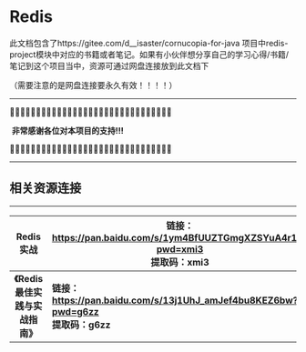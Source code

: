 

# Redis

此文档包含了https://gitee.com/d__isaster/cornucopia-for-java  项目中redis-project模块中对应的书籍或者笔记。如果有小伙伴想分享自己的学习心得/书籍/笔记到这个项目当中，资源可通过网盘连接放到此文档下

（需要注意的是网盘连接要永久有效！！！！）



------

🎑🎑🎑🎑🎑🎑🎑🎑🎑🎑🎑🎑🎑🎑🎑🎑🎑🎑🎑🎑🎑🎑🎑🎑🎑🎑🎑🎑🎑🎑🎑

​													**非常感谢各位对本项目的支持!!!**

🎑🎑🎑🎑🎑🎑🎑🎑🎑🎑🎑🎑🎑🎑🎑🎑🎑🎑🎑🎑🎑🎑🎑🎑🎑🎑🎑🎑🎑🎑🎑

------





## 相关资源连接

------

|            Redis实战            | 链接：https://pan.baidu.com/s/1ym4BfUUZTGmgXZSYuA4r1g?pwd=xmi3 <br/>提取码：xmi3 |
| :-----------------------------: | ------------------------------------------------------------ |
| **《Redis最佳实践与实战指南》** | **链接：https://pan.baidu.com/s/13j1UhJ_amJef4bu8KEZ6bw?pwd=g6zz <br/>提取码：g6zz** |

​												

